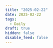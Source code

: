 ```yaml
---
title: "2025-02-22"
date: 2025-02-22
tags:
  - Daily
draft: true
hidden: false
disable_feed: false
---
```


